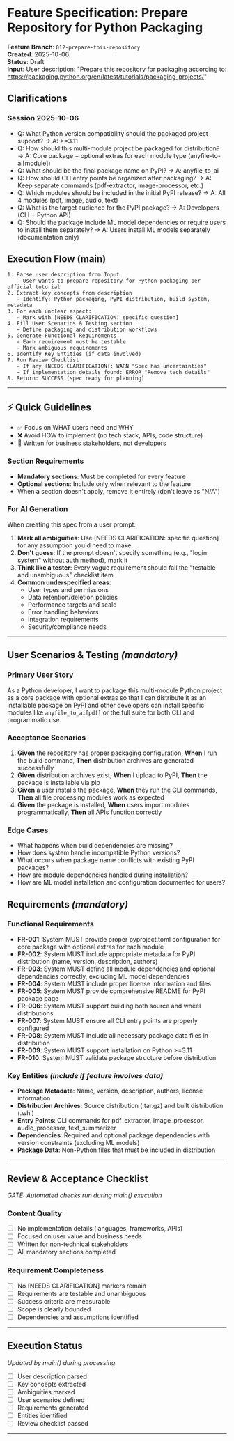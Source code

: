 # Feature Specification: Prepare Repository for Python Packaging

**Feature Branch**: `012-prepare-this-repository`  
**Created**: 2025-10-06  
**Status**: Draft  
**Input**: User description: "Prepare this repository for packaging according to: https://packaging.python.org/en/latest/tutorials/packaging-projects/"

## Clarifications

### Session 2025-10-06
- Q: What Python version compatibility should the packaged project support? → A: >=3.11
- Q: How should this multi-module project be packaged for distribution? → A: Core package + optional extras for each module type (anyfile-to-ai[module])
- Q: What should be the final package name on PyPI? → A: anyfile_to_ai
- Q: How should CLI entry points be organized after packaging? → A: Keep separate commands (pdf-extractor, image-processor, etc.)
- Q: Which modules should be included in the initial PyPI release? → A: All 4 modules (pdf, image, audio, text)
- Q: What is the target audience for the PyPI package? → A: Developers (CLI + Python API)
- Q: Should the package include ML model dependencies or require users to install them separately? → A: Users install ML models separately (documentation only)

## Execution Flow (main)
```
1. Parse user description from Input
   → User wants to prepare repository for Python packaging per official tutorial
2. Extract key concepts from description
   → Identify: Python packaging, PyPI distribution, build system, metadata
3. For each unclear aspect:
   → Mark with [NEEDS CLARIFICATION: specific question]
4. Fill User Scenarios & Testing section
   → Define packaging and distribution workflows
5. Generate Functional Requirements
   → Each requirement must be testable
   → Mark ambiguous requirements
6. Identify Key Entities (if data involved)
7. Run Review Checklist
   → If any [NEEDS CLARIFICATION]: WARN "Spec has uncertainties"
   → If implementation details found: ERROR "Remove tech details"
8. Return: SUCCESS (spec ready for planning)
```

---

## ⚡ Quick Guidelines
- ✅ Focus on WHAT users need and WHY
- ❌ Avoid HOW to implement (no tech stack, APIs, code structure)
- 👥 Written for business stakeholders, not developers

### Section Requirements
- **Mandatory sections**: Must be completed for every feature
- **Optional sections**: Include only when relevant to the feature
- When a section doesn't apply, remove it entirely (don't leave as "N/A")

### For AI Generation
When creating this spec from a user prompt:
1. **Mark all ambiguities**: Use [NEEDS CLARIFICATION: specific question] for any assumption you'd need to make
2. **Don't guess**: If the prompt doesn't specify something (e.g., "login system" without auth method), mark it
3. **Think like a tester**: Every vague requirement should fail the "testable and unambiguous" checklist item
4. **Common underspecified areas**:
   - User types and permissions
   - Data retention/deletion policies  
   - Performance targets and scale
   - Error handling behaviors
   - Integration requirements
   - Security/compliance needs

---

## User Scenarios & Testing *(mandatory)*

### Primary User Story
As a Python developer, I want to package this multi-module Python project as a core package with optional extras so that I can distribute it as an installable package on PyPI and other developers can install specific modules like `anyfile_to_ai[pdf]` or the full suite for both CLI and programmatic use.

### Acceptance Scenarios
1. **Given** the repository has proper packaging configuration, **When** I run the build command, **Then** distribution archives are generated successfully
2. **Given** distribution archives exist, **When** I upload to PyPI, **Then** the package is installable via pip
3. **Given** a user installs the package, **When** they run the CLI commands, **Then** all file processing modules work as expected
4. **Given** the package is installed, **When** users import modules programmatically, **Then** all APIs function correctly

### Edge Cases
- What happens when build dependencies are missing?
- How does system handle incompatible Python versions?
- What occurs when package name conflicts with existing PyPI packages?
- How are module dependencies handled during installation?
- How are ML model installation and configuration documented for users?

## Requirements *(mandatory)*

### Functional Requirements
- **FR-001**: System MUST provide proper pyproject.toml configuration for core package with optional extras for each module
- **FR-002**: System MUST include appropriate metadata for PyPI distribution (name, version, description, authors)
- **FR-003**: System MUST define all module dependencies and optional dependencies correctly, excluding ML model dependencies
- **FR-004**: System MUST include proper license information and files
- **FR-005**: System MUST provide comprehensive README for PyPI package page
- **FR-006**: System MUST support building both source and wheel distributions
- **FR-007**: System MUST ensure all CLI entry points are properly configured
- **FR-008**: System MUST include all necessary package data files in distribution
- **FR-009**: System MUST support installation on Python >=3.11
- **FR-010**: System MUST validate package structure before distribution

### Key Entities *(include if feature involves data)*
- **Package Metadata**: Name, version, description, authors, license information
- **Distribution Archives**: Source distribution (.tar.gz) and built distribution (.whl)
- **Entry Points**: CLI commands for pdf_extractor, image_processor, audio_processor, text_summarizer
- **Dependencies**: Required and optional package dependencies with version constraints (excluding ML models)
- **Package Data**: Non-Python files that must be included in distribution

---

## Review & Acceptance Checklist
*GATE: Automated checks run during main() execution*

### Content Quality
- [ ] No implementation details (languages, frameworks, APIs)
- [ ] Focused on user value and business needs
- [ ] Written for non-technical stakeholders
- [ ] All mandatory sections completed

### Requirement Completeness
- [ ] No [NEEDS CLARIFICATION] markers remain
- [ ] Requirements are testable and unambiguous  
- [ ] Success criteria are measurable
- [ ] Scope is clearly bounded
- [ ] Dependencies and assumptions identified

---

## Execution Status
*Updated by main() during processing*

- [ ] User description parsed
- [ ] Key concepts extracted
- [ ] Ambiguities marked
- [ ] User scenarios defined
- [ ] Requirements generated
- [ ] Entities identified
- [ ] Review checklist passed

---